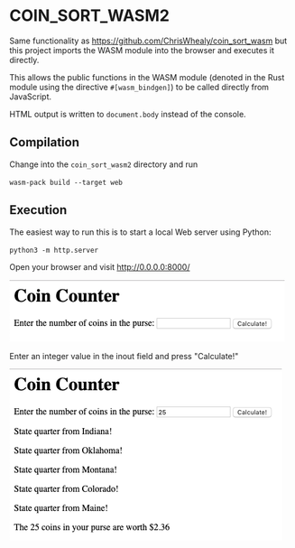 # COIN_SORT_WASM2

Same functionality as <https://github.com/ChrisWhealy/coin_sort_wasm> but this project imports the WASM module into the browser and executes it directly.

This allows the public functions in the WASM module (denoted in the Rust module using the directive `#[wasm_bindgen]`) to be called directly from JavaScript.

HTML output is written to `document.body` instead of the console.

## Compilation

Change into the `coin_sort_wasm2` directory and run 

`wasm-pack build --target web`

## Execution

The easiest way to run this is to start a local Web server using Python:

`python3 -m http.server`

Open your browser and visit <http://0.0.0.0:8000/>   

![Start screen](./img/Screenshot%201.png)

Enter an integer value in the inout field and press "Calculate!"  

![Result screen](./img/Screenshot%202.png)

